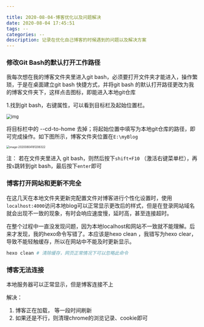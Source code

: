 ```yaml
---

title: 2020-08-04-博客优化以及问题解决
date: 2020-08-04 17:45:51
tags: --
categories: --
description: 记录在优化自己博客的时候遇到的问题以及解决方案
---
```


### 修改Git Bash的默认打开工作路径

我每次想在我的博客文件夹里进入git bash，必须要打开文件夹才能进入，操作繁琐，于是在桌面建立git bash 快捷方式，并将git bash 的默认打开路径更改为我的博客文件夹下，这样点击图标，即能进入本地git仓库

1.找到git bash，右键属性，可以看到目标栏及起始位置栏。

<img src="https://i.loli.net/2020/08/04/tPL1uzsVApn5FvC.png" alt="img" style="zoom: 80%;" />



将目标栏中的 --cd-to-home 去掉；将起始位置中填写为本地git仓库的路径，即可完成操作。如下图所示，博客文件夹位置在`E:\myBlog`

<img src="https://i.loli.net/2020/08/04/Vw7Kg3U2OIZQ6R9.png" alt="image-20200804181206322" style="zoom: 50%;" />



注： 若在文件夹里进入 git bash，则然后按下`shift+F10` （激活右键菜单栏），再按`s`跳转到git bash，最后按下`enter`即可





### 博客打开网站和更新不完全

在这几天在本地文件夹更新完配置文件对博客进行个性化设置时，使用`localhost:4000`访问本地blog可以正常显示更改后的样式，但是在登录网站域名就会出现不一致的现象，有时会响应速度慢，延时高，甚至连接超时。

在整个过程中一直没发现问题，因为本地localhost和网站不一致就不能理解。后来才发现，我的hexo命令写错了。本应该是hexo clean ，我错写为hexo clear，导致不能轻触缓存，所以在网站中不能及时更新显示。

```python
hexo clean # 清除缓存，网页正常情况下可以忽略此命令
```



### 博客无法连接

本地服务器可以正常显示，但是博客连接不上

解决：

1. 博客正在加载， 等一段时间刷新
2. 如果还是不行，则清理chrome的浏览记录、cookie即可